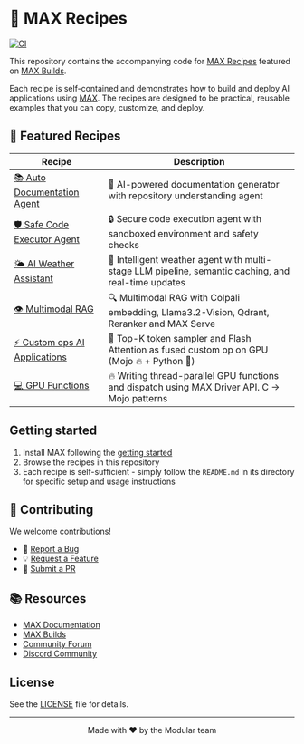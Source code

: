 # 🚀 MAX Recipes

[![CI](https://github.com/modular/max-recipes/actions/workflows/ci.yml/badge.svg)](https://github.com/modular/max-recipes/actions/workflows/ci.yml)

This repository contains the accompanying code for [MAX Recipes](https://builds.modular.com/?category=recipes) featured on [MAX Builds](https://builds.modular.com/).

Each recipe is self-contained and demonstrates how to build and deploy AI applications using [MAX](https://docs.modular.com/max/).
The recipes are designed to be practical, reusable examples that you can copy, customize, and deploy.

## 🎯 Featured Recipes

| Recipe | Description |
|--------|-------------|
| [📚 Auto Documentation Agent](./autodoc-repo-chat-agent/) | 🤖 AI-powered documentation generator with repository understanding agent |
| [🛡️ Safe Code Executor Agent](./code-execution-sandbox-agent-with-e2b/) | 🔒 Secure code execution agent with sandboxed environment and safety checks |
| [🌤️ AI Weather Assistant](./ai-weather-agent/) | 🎯 Intelligent weather agent with multi-stage LLM pipeline, semantic caching, and real-time updates |
| [👁️ Multimodal RAG](./multimodal-rag-with-colpali-llamavision-reranker/) | 🔍 Multimodal RAG with Colpali embedding, Llama3.2-Vision, Qdrant, Reranker and MAX Serve |
| [⚡ Custom ops AI Applications](./custom-ops-ai-applications/) | 🚀 Top-K token sampler and Flash Attention as fused custom op on GPU (Mojo 🔥 + Python 🐍) |
| [💻 GPU Functions](./gpu-functions-mojo/) | 🔥 Writing thread-parallel GPU functions and dispatch using MAX Driver API. C -> Mojo patterns |

## Getting started

1. Install MAX following the [getting started](https://docs.modular.com/max/get-started)
2. Browse the recipes in this repository
3. Each recipe is self-sufficient - simply follow the `README.md` in its directory for specific setup and usage instructions

## 🤝 Contributing

We welcome contributions!

- 🐛 [Report a Bug](https://github.com/modular/max-recipes/issues/new?template=bug_report.yml)
- 💡 [Request a Feature](https://github.com/modular/max-recipes/issues/new?template=feature_request.yml)
- 🔧 [Submit a PR](https://github.com/modular/max-recipes/pulls)

## 📚 Resources

- [MAX Documentation](https://docs.modular.com/max/)
- [MAX Builds](https://builds.modular.com/)
- [Community Forum](https://forum.modular.com/)
- [Discord Community](https://discord.gg/modular)

## License

See the [LICENSE](LICENSE) file for details.

---

<p align="center">
  Made with ❤️ by the Modular team
</p>

